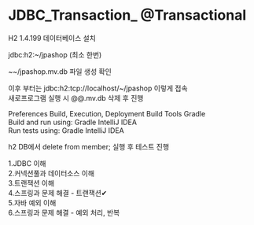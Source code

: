 # JDBC_Transaction_ @Transactional

H2 1.4.199 데이터베이스 설치

jdbc:h2:~/jpashop (최소 한번)

~~/jpashop.mv.db 파일 생성 확인

이후 부터는 jdbc:h2:tcp://localhost/~/jpashop 이렇게 접속<br>
새로프로그램 실행 시 @@.mv.db 삭제 후 진행<br>





Preferences Build, Execution, Deployment Build Tools Gradle<br>
Build and run using: Gradle IntelliJ IDEA<br>
Run tests using: Gradle IntelliJ IDEA<br>

h2 DB에서 delete from member; 실행 후 테스트 진행<br>

1.JDBC 이해<br>
2.커넥션풀과 데이터소스 이해<br>
3.트랜잭션 이해<br>
4.스프링과 문제 해결 - 트랜잭션✔<br>
5.자바 예외 이해<br>
6.스프링과 문제 해결 - 예외 처리, 반복<br>
